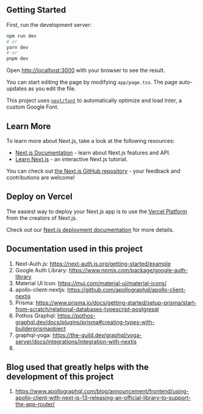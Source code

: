 ## Getting Started

First, run the development server:

```bash
npm run dev
# or
yarn dev
# or
pnpm dev
```

Open [http://localhost:3000](http://localhost:3000) with your browser to see the result.

You can start editing the page by modifying `app/page.tsx`. The page auto-updates as you edit the file.

This project uses [`next/font`](https://nextjs.org/docs/basic-features/font-optimization) to automatically optimize and load Inter, a custom Google Font.

## Learn More

To learn more about Next.js, take a look at the following resources:

- [Next.js Documentation](https://nextjs.org/docs) - learn about Next.js features and API.
- [Learn Next.js](https://nextjs.org/learn) - an interactive Next.js tutorial.

You can check out [the Next.js GitHub repository](https://github.com/vercel/next.js/) - your feedback and contributions are welcome!

## Deploy on Vercel

The easiest way to deploy your Next.js app is to use the [Vercel Platform](https://vercel.com/new?utm_medium=default-template&filter=next.js&utm_source=create-next-app&utm_campaign=create-next-app-readme) from the creators of Next.js.

Check out our [Next.js deployment documentation](https://nextjs.org/docs/deployment) for more details.

## Documentation used in this project

1. Next-Auth.js: https://next-auth.js.org/getting-started/example
2. Google Auth Library: https://www.npmjs.com/package/google-auth-library
3. Material UI Icon: https://mui.com/material-ui/material-icons/ 
4. apollo-client-nextjs: https://github.com/apollographql/apollo-client-nextjs
5. Prisma: https://www.prisma.io/docs/getting-started/setup-prisma/start-from-scratch/relational-databases-typescript-postgresql
6. Pothos Graphql: https://pothos-graphql.dev/docs/plugins/prisma#creating-types-with-builderprismaobject
7. graphql-yoga: https://the-guild.dev/graphql/yoga-server/docs/integrations/integration-with-nextjs
8. 


## Blog used that greatly helps with the development of this project

1. https://www.apollographql.com/blog/announcement/frontend/using-apollo-client-with-next-js-13-releasing-an-official-library-to-support-the-app-router/



